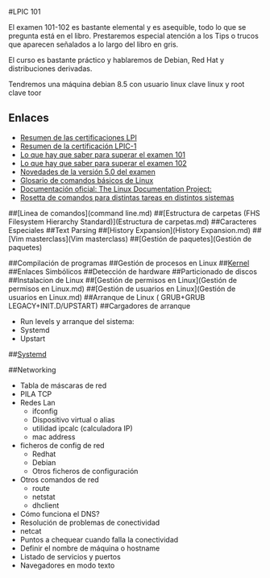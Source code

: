 #LPIC 101

El examen 101-102 es bastante elemental y es asequible, todo lo que se pregunta está en el libro. Prestaremos especial atención a los Tips o trucos que aparecen señalados a lo largo del libro en gris.

El curso es bastante práctico y hablaremos de Debian, Red Hat y distribuciones derivadas.

Tendremos una máquina debian 8.5 con usuario linux clave linux y root clave toor

## Enlaces

- [Resumen de las certificaciones LPI](http://www.lpi.org/our-certifications/summary-of-certifications)
- [Resumen de la certificación LPIC-1](http://www.lpi.org/our-certifications/lpic-1-overview)
- [Lo que hay que saber para superar el examen 101](http://www.lpi.org/our-certifications/exam-101-objectives)
- [Lo que hay que saber para superar el examen 102](http://www.lpi.org/our-certifications/exam-102-objectives)
- [Novedades de la versión 5.0 del examen](https://wiki.lpi.org/wiki/LPIC-1_Summary_Version_4.0_To_5.0)
- [Glosario de comandos básicos de Linux](http://www.regoremor.com/share/linux/comandos-linux.htm)
- [Documentación oficial: The Linux Documentation Project:](http://tldp.org)
-  [Rosetta de comandos para distintas tareas en distintos sistemas](http://bhami.com/rosetta.html)


##[Linea de comandos](command line.md)
##[Estructura de carpetas (FHS Filesystem Hierarchy Standard)](Estructura de carpetas.md)
##Caracteres Especiales
##Text Parsing
##[History Expansion](History Expansion.md)
##[Vim masterclass](Vim masterclass)
##[Gestión de paquetes](Gestión de paquetes)

##Compilación de programas
##Gestión de procesos en Linux
##[Kernel](kernel.md)
##Enlaces Simbólicos
##Detección de hardware
##Particionado de discos
##Instalacion de Linux
##[Gestión de permisos en Linux](Gestión de permisos en Linux.md)
##[Gestión de usuarios en Linux](Gestión de usuarios en Linux.md)
##Arranque de Linux ( GRUB+GRUB LEGACY+INIT.D/UPSTART)
##Cargadores de arranque

* Run levels y arranque del sistema:
* Systemd
* Upstart

##[Systemd](Systemd.md)

##Networking
* Tabla de máscaras de red
* PILA TCP
* Redes Lan
    * ifconfig
    * Dispositivo virtual o alias
    * utilidad ipcalc (calculadora IP)
    * mac address
* ficheros de config de red
    * Redhat
    * Debian
    * Otros ficheros de configuración
* Otros comandos de red
    * route
    * netstat
    * dhclient
* Cómo funciona el DNS?
* Resolución de problemas de conectividad
* netcat
* Puntos a chequear cuando falla la conectividad
* Definir el nombre de máquina o hostname
* Listado de servicios y puertos
* Navegadores en modo texto
